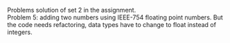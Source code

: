 Problems solution of set 2 in the assignment.</br>
Problem 5: adding two numbers using IEEE-754 floating point numbers.
But the code needs refactoring, data types have to change to float instead of integers.
